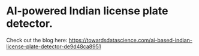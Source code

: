 # AI-powered Indian license plate detector.
Check out the blog here: https://towardsdatascience.com/ai-based-indian-license-plate-detector-de9d48ca8951
